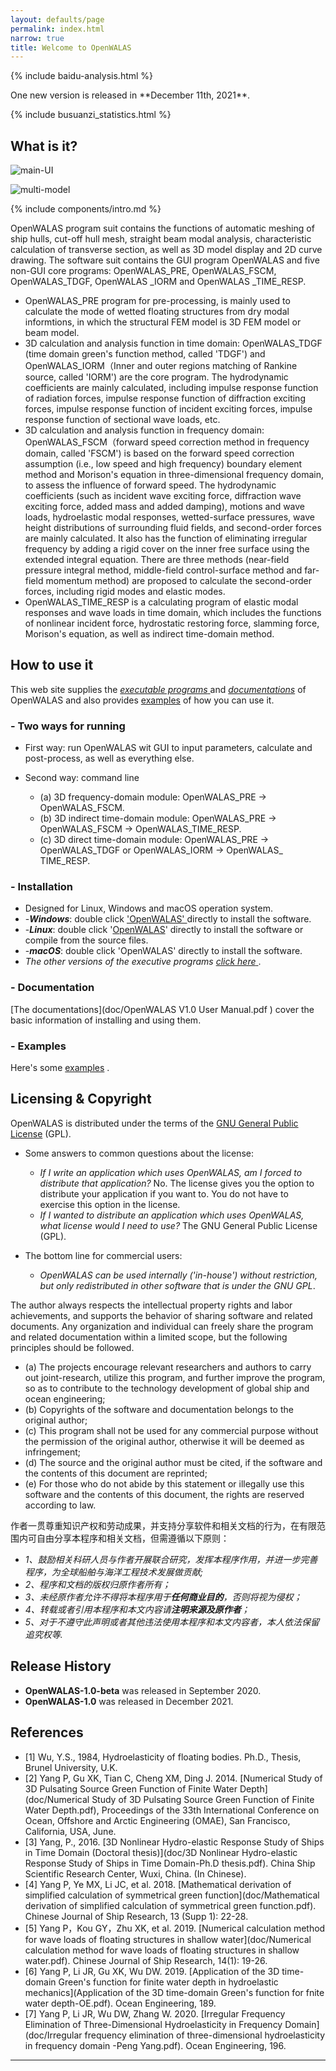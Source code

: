 ```yaml
---
layout: defaults/page
permalink: index.html
narrow: true
title: Welcome to OpenWALAS
---
```


{% include baidu-analysis.html %}

<head>
  <meta name="baidu-site-verification" content="Ivf7ppggHc" />
  <title>My title</title>
</head>
One new version is released in **December 11th, 2021**.

{% include busuanzi_statistics.html %}

## What is it?

![main-UI](picture\main-UI.png)

![multi-model](picture\multi-model.png)

{% include components/intro.md %}

OpenWALAS program suit  contains the functions of automatic meshing of ship hulls, cut-off hull mesh, straight beam modal analysis, characteristic calculation of transverse section, as well as 3D model display and 2D curve drawing. The software suit contains the GUI program OpenWALAS and five non-GUI core programs: OpenWALAS_PRE, OpenWALAS_FSCM, OpenWALAS_TDGF, OpenWALAS _IORM and OpenWALAS _TIME_RESP.

- OpenWALAS_PRE program for pre-processing, is mainly used to calculate the mode of wetted floating structures from dry modal informtions, in which the structural FEM model is 3D FEM model or beam model.
- 3D calculation and analysis function in time domain: OpenWALAS_TDGF (time domain green's function method, called 'TDGF') and OpenWALAS_IORM（Inner and outer regions matching of Rankine source, called 'IORM') are the core program. The hydrodynamic coefficients are mainly calculated, including impulse response function of radiation forces, impulse response function of diffraction exciting forces, impulse response function of incident exciting forces, impulse response function of sectional wave loads, etc.
- 3D calculation and analysis function in frequency domain: OpenWALAS_FSCM（forward speed correction method in frequency domain, called 'FSCM')  is based on the forward speed correction assumption (i.e., low speed and high frequency)  boundary element method and Morison's equation in three-dimensional frequency domain,  to assess the influence of forward  speed. The hydrodynamic coefficients (such as incident wave exciting force, diffraction wave exciting force, added mass and added damping), motions and wave loads, hydroelastic modal responses, wetted-surface pressures, wave height distributions of surrounding fluid fields, and second-order forces are mainly calculated. It also has the function of eliminating irregular frequency by adding a rigid cover on the inner free surface using the extended integral equation. There are three methods (near-field pressure integral method, middle-field control-surface method and far-field momentum method) are proposed to calculate the second-order forces, including rigid modes and elastic modes.
- OpenWALAS_TIME_RESP is a calculating program of elastic modal responses and wave loads in time domain, which includes the functions of nonlinear incident force, hydrostatic restoring force, slamming force, Morison's equation, as well as indirect time-domain method.

## How to use it

This web site supplies the [*executable programs* ](https://github.com/OpenWALAS/OpenWALAS.github.io/releases) and [*documentations*](https://github.com/OpenWALAS/OpenWALAS.github.io/tree/master/doc) of OpenWALAS and also provides [examples](https://github.com/OpenWALAS/OpenWALAS.github.io/tree/master/example) of how you can use it.

### - Two ways for running

- First way: run OpenWALAS wit GUI to input parameters, calculate and post-process, as well as everything else.

- Second way: command line

  - (a) 3D frequency-domain module: OpenWALAS_PRE -> OpenWALAS_FSCM.
  - (b)  3D indirect time-domain module: OpenWALAS_PRE -> OpenWALAS_FSCM -> OpenWALAS_TIME_RESP.
  - (c)  3D direct time-domain module: OpenWALAS_PRE -> OpenWALAS_TDGF or OpenWALAS_IORM -> OpenWALAS_ TIME_RESP.

### - Installation

- Designed for Linux, Windows and macOS operation system.
- -***Windows***: double click  ['OpenWALAS' ](https://github.com/OpenWALAS/OpenWALAS.github.io/releases/download/V1.0.0/OpenWALAS1.0_X64_64BITS.exe) directly  to install the software.
- -***Linux***: double click '[OpenWALAS](https://github.com/OpenWALAS/OpenWALAS.github.io/releases/download/V1.0.0/OpenWALAS1.0_X64_64BITS.deb)' directly to install the software or compile from the source files.
- -***macOS***: double click 'OpenWALAS' directly to install the software.
- *The other versions of the executive programs* [*click here* ](https://github.com/OpenWALAS/OpenWALAS.github.io/releases).

### - Documentation

[The documentations](doc/OpenWALAS V1.0 User Manual.pdf ) cover the basic information of installing and using them.

### - Examples

Here's some [examples](https://github.com/OpenWALAS/OpenWALAS.github.io/tree/master/example) .

## Licensing & Copyright

OpenWALAS is distributed under the terms of the [GNU General Public License](http://www.gnu.org/licenses/gpl.html) (GPL).

- Some answers to common questions about the license:

  -  *If I write an application which uses OpenWALAS, am I forced to distribute that application?*
     No. The license gives you the option to distribute your application if you want to. You do not have to exercise this option in the license.
  -  *If I wanted to distribute an application which uses OpenWALAS, what license would I need to use?*
     The GNU General Public License (GPL).

- The bottom line for commercial users:

  - *OpenWALAS can be used internally ('in-house') without restriction, but only redistributed in other software that is under the GNU GPL*.

The author always respects the intellectual property rights and labor achievements, and supports the behavior of sharing software and related documents. Any organization and individual can freely share the program and related documentation within a limited scope, but the following principles should be followed.

- (a) The projects encourage relevant researchers and authors to carry out joint-research, utilize this program, and further improve the program, so as to contribute to the technology development of global ship and ocean engineering;
- (b) Copyrights of the software and documentation belongs to the original author;
- (c) This program shall not be used for any commercial purpose without the permission of the original author, otherwise it will be deemed as infringement;
- (d) The source and the original author must be cited, if the software and the contents of this document are reprinted;
- (e) For those who do not abide by this statement or illegally use this software and the contents of this document, the rights are reserved according to law.

作者一贯尊重知识产权和劳动成果，并支持分享软件和相关文档的行为，在有限范围内可自由分享本程序和相关文档，但需遵循以下原则：

- *1、鼓励相关科研人员与作者开展联合研究，发挥本程序作用，并进一步完善程序，为全球船舶与海洋工程技术发展做贡献;*
- *2、程序和文档的版权归原作者所有；*
- *3、未经原作者允许不得将本程序用于**任何商业目的**，否则将视为侵权；*
- *4、转载或者引用本程序和本文内容请**注明来源及原作者**；*
- *5、对于不遵守此声明或者其他违法使用本程序和本文内容者，本人依法保留追究权等.*

## Release History

- **OpenWALAS-1.0-beta** was released in September 2020.
- **OpenWALAS-1.0** was released in December 2021.

## References


- [1] Wu, Y.S., 1984, Hydroelasticity of floating bodies. Ph.D., Thesis, Brunel University, U.K. 
- [2] Yang P, Gu XK, Tian C, Cheng XM, Ding J. 2014. [Numerical Study of 3D Pulsating Source Green Function of Finite Water Depth](doc/Numerical Study of 3D Pulsating Source Green Function of Finite Water Depth.pdf), Proceedings of the 33th International Conference on Ocean, Offshore and Arctic Engineering (OMAE), San Francisco, California, USA, June.
- [3] Yang, P., 2016. [3D Nonlinear Hydro-elastic Response Study of Ships in Time Domain (Doctoral thesis)](doc/3D Nonlinear Hydro-elastic Response Study of Ships in Time Domain-Ph.D thesis.pdf). China Ship Scientific Research Center, Wuxi, China. (In Chinese).
- [4] Yang P, Ye MX, Li JC, et al. 2018. [Mathematical derivation of simplified calculation of symmetrical green function](doc/Mathematical derivation of simplified calculation of symmetrical green function.pdf). Chinese Journal of Ship Research, 13 (Supp 1): 22-28.
- [5] Yang P，Kou GY，Zhu XK, et al. 2019. [Numerical calculation method for wave loads of floating structures in shallow water](doc/Numerical calculation method for wave loads of floating structures in shallow water.pdf). Chinese Journal of Ship Research, 14(1): 19-26.
- [6] Yang P, Li JR, Gu XK, Wu DW. 2019. [Application of the 3D time-domain Green's function for finite water depth in hydroelastic mechanics](Application of the 3D time-domain Green's function for fnite water depth-OE.pdf). Ocean Engineering, 189. 
- [7] Yang P, Li JR, Wu DW, Zhang W. 2020. [Irregular Frequency Elimination of Three-Dimensional Hydroelasticity in Frequency Domain](doc/Irregular frequency elimination of three-dimensional hydroelasticity in frequency domain -Peng Yang.pdf). Ocean Engineering, 196.

<hr />

